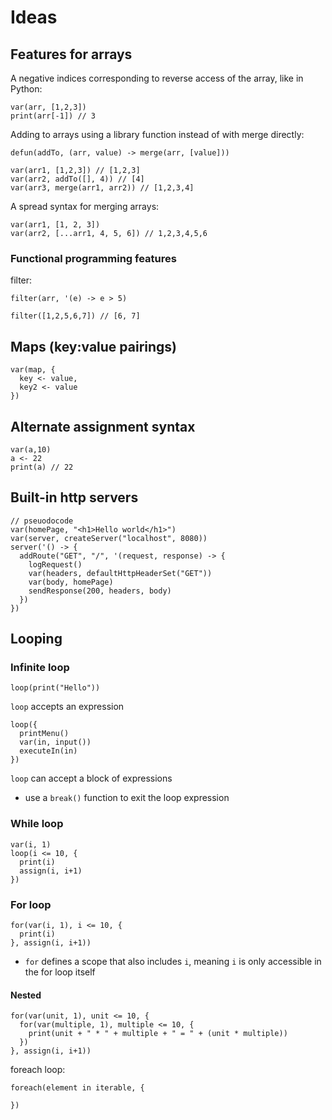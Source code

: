 # Ideas

## Features for arrays

A negative indices corresponding to reverse access of the array, like in Python:

```
var(arr, [1,2,3])
print(arr[-1]) // 3
```

Adding to arrays using a library function instead of with merge directly:

```
defun(addTo, (arr, value) -> merge(arr, [value]))

var(arr1, [1,2,3]) // [1,2,3]
var(arr2, addTo([], 4)) // [4]
var(arr3, merge(arr1, arr2)) // [1,2,3,4]
```

A spread syntax for merging arrays:

```
var(arr1, [1, 2, 3])
var(arr2, [...arr1, 4, 5, 6]) // 1,2,3,4,5,6
```

### Functional programming features

filter:

```
filter(arr, '(e) -> e > 5)

filter([1,2,5,6,7]) // [6, 7]
```

## Maps (key:value pairings)

```
var(map, {
  key <- value,
  key2 <- value
})
```

## Alternate assignment syntax

```
var(a,10)
a <- 22
print(a) // 22
```

## Built-in http servers

```
// pseuodocode
var(homePage, "<h1>Hello world</h1>")
var(server, createServer("localhost", 8080))
server('() -> {
  addRoute("GET", "/", '(request, response) -> {
    logRequest()
    var(headers, defaultHttpHeaderSet("GET"))
    var(body, homePage)
    sendResponse(200, headers, body)
  })
})
```

## Looping

### Infinite loop

```
loop(print("Hello"))
```

`loop` accepts an expression

```
loop({
  printMenu()
  var(in, input())
  executeIn(in)
})
```

`loop` can accept a block of expressions

- use a `break()` function to exit the loop expression

### While loop

```
var(i, 1)
loop(i <= 10, {
  print(i)
  assign(i, i+1)
})
```

### For loop

```
for(var(i, 1), i <= 10, {
  print(i)
}, assign(i, i+1))
```

- `for` defines a scope that also includes `i`, meaning `i` is only accessible in the for loop itself

#### Nested

```
for(var(unit, 1), unit <= 10, {
  for(var(multiple, 1), multiple <= 10, {
    print(unit + " * " + multiple + " = " + (unit * multiple))
  })
}, assign(i, i+1))
```

foreach loop:

```
foreach(element in iterable, {

})
```